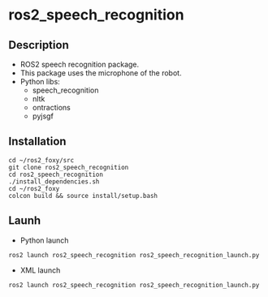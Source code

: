 # ros2_speech_recognition

## Description

- ROS2 speech recognition package.
- This package uses the microphone of the robot.
- Python libs:
  - speech_recognition
  - nltk
  - ontractions
  - pyjsgf


## Installation

```
cd ~/ros2_foxy/src
git clone ros2_speech_recognition
cd ros2_speech_recognition
./install_dependencies.sh
cd ~/ros2_foxy
colcon build && source install/setup.bash
```

## Launh

- Python launch
```
ros2 launch ros2_speech_recognition ros2_speech_recognition_launch.py
```

- XML launch
```
ros2 launch ros2_speech_recognition ros2_speech_recognition_launch.py
```
